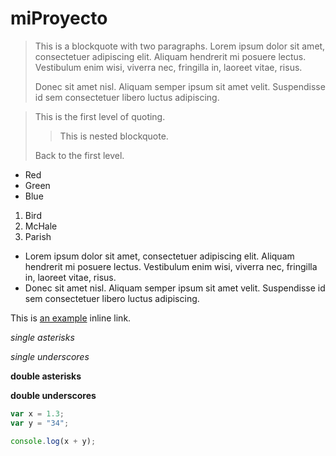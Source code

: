 miProyecto
==========

> This is a blockquote with two paragraphs. Lorem ipsum dolor sit amet,
> consectetuer adipiscing elit. Aliquam hendrerit mi posuere lectus.
> Vestibulum enim wisi, viverra nec, fringilla in, laoreet vitae, risus.
> 
> Donec sit amet nisl. Aliquam semper ipsum sit amet velit. Suspendisse
> id sem consectetuer libero luctus adipiscing.



> This is the first level of quoting.
>
> > This is nested blockquote.
>
> Back to the first level.

*   Red
*   Green
*   Blue

1.  Bird
2.  McHale
3.  Parish

*   Lorem ipsum dolor sit amet, consectetuer adipiscing elit.
    Aliquam hendrerit mi posuere lectus. Vestibulum enim wisi,
    viverra nec, fringilla in, laoreet vitae, risus.
*   Donec sit amet nisl. Aliquam semper ipsum sit amet velit.
    Suspendisse id sem consectetuer libero luctus adipiscing.


This is [an example](http://example.com/ "Title") inline link.

*single asterisks*

_single underscores_

**double asterisks**

__double underscores__


```js
var x = 1.3;
var y = "34";

console.log(x + y);
```
